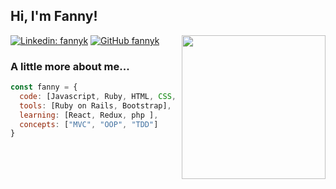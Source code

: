 <h2> Hi, I'm Fanny!</h2>
<img align='right' src="https://i.imgur.com/IkdLIvu.gif" width="230">



[![Linkedin: fannyk](https://img.shields.io/badge/-fannyk-blue?style=flat-square&logo=Linkedin&logoColor=white&link=https://www.linkedin.com/in/fannyk/)](https://www.linkedin.com/in/fannyk/)
[![GitHub fannyk](https://img.shields.io/github/followers/karlsson2?label=follow&style=social)](https://github.com/Karlsson2)


### A little more about me...  

```javascript
const fanny = {
  code: [Javascript, Ruby, HTML, CSS, SQL],
  tools: [Ruby on Rails, Bootstrap],
  learning: [React, Redux, php ],
  concepts: ["MVC", "OOP", "TDD"]
}
```
